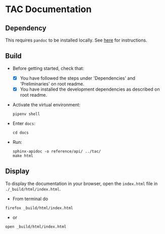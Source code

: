 # TAC Documentation

## Dependency

This requires `pandoc` to be installed locally.  See [here](https://pandoc.org/installing.html) for instructions.

## Build

- Before getting started, check that:

  - [x] You have followed the steps under 'Dependencies' and 'Preliminaries' on root readme.
  - [x] You have installed the development dependencies as described on root readme.

- Activate the virtual environment:

      pipenv shell

- Enter `docs`:
    
      cd docs

- Run:

      sphinx-apidoc -o reference/api/ ../tac/
      make html

## Display

To display the documentation in your browser, open the `index.html` file in `./_build/html/index.html`.

- From terminal do
```
firefox _build/html/index.html
```
- or
```
open _build/html/index.html
```
